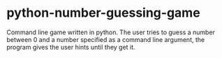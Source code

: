 # python-number-guessing-game
Command line game written in python. The user tries to guess a number between 0 and a number specified as a command line argument, the program gives the user hints until they get it. 
